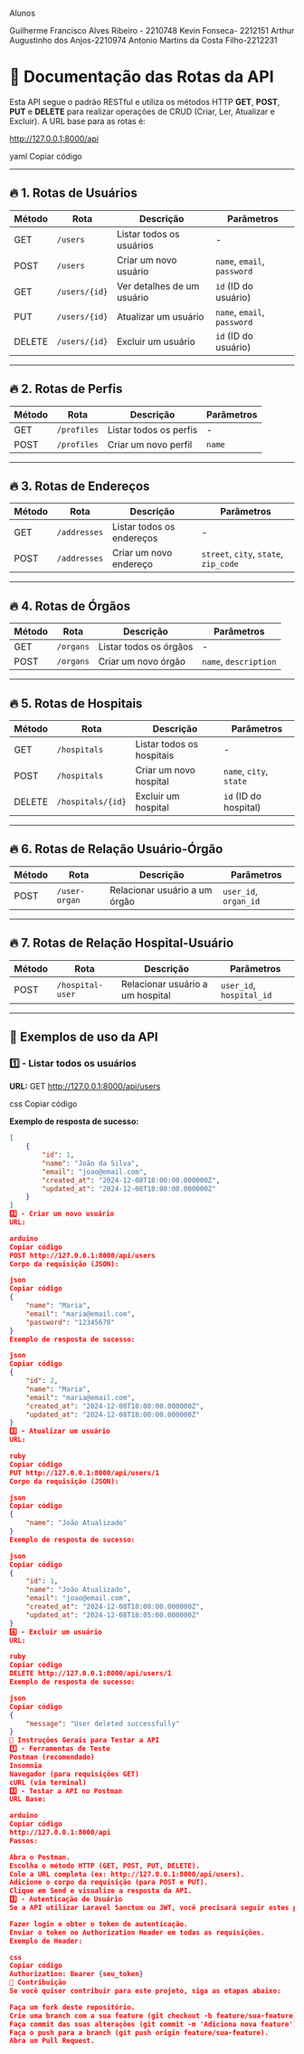 Alunos

Guilherme Francisco Alves Ribeiro - 2210748
Kevin Fonseca- 2212151
Arthur Augustinho dos Anjos-2210974
Antonio Martins da Costa Filho-2212231



# 📘 Documentação das Rotas da API

Esta API segue o padrão RESTful e utiliza os métodos HTTP **GET**, **POST**, **PUT** e **DELETE** para realizar operações de CRUD (Criar, Ler, Atualizar e Excluir). A URL base para as rotas é:

http://127.0.0.1:8000/api

yaml
Copiar código

---

## 🔥 1. Rotas de Usuários

| **Método** | **Rota**         | **Descrição**             | **Parâmetros**                   |
|------------|------------------|---------------------------|-----------------------------------|
| GET        | `/users`          | Listar todos os usuários  | -                                 |
| POST       | `/users`          | Criar um novo usuário     | `name`, `email`, `password`      |
| GET        | `/users/{id}`     | Ver detalhes de um usuário| `id` (ID do usuário)              |
| PUT        | `/users/{id}`     | Atualizar um usuário      | `name`, `email`, `password`      |
| DELETE     | `/users/{id}`     | Excluir um usuário        | `id` (ID do usuário)              |

---

## 🔥 2. Rotas de Perfis

| **Método** | **Rota**         | **Descrição**             | **Parâmetros**                  |
|------------|------------------|---------------------------|----------------------------------|
| GET        | `/profiles`       | Listar todos os perfis    | -                                |
| POST       | `/profiles`       | Criar um novo perfil      | `name`                           |

---

## 🔥 3. Rotas de Endereços

| **Método** | **Rota**         | **Descrição**             | **Parâmetros**                  |
|------------|------------------|---------------------------|----------------------------------|
| GET        | `/addresses`      | Listar todos os endereços | -                                |
| POST       | `/addresses`      | Criar um novo endereço    | `street`, `city`, `state`, `zip_code` |

---

## 🔥 4. Rotas de Órgãos

| **Método** | **Rota**         | **Descrição**             | **Parâmetros**                  |
|------------|------------------|---------------------------|----------------------------------|
| GET        | `/organs`         | Listar todos os órgãos    | -                                |
| POST       | `/organs`         | Criar um novo órgão       | `name`, `description`            |

---

## 🔥 5. Rotas de Hospitais

| **Método** | **Rota**         | **Descrição**             | **Parâmetros**                  |
|------------|------------------|---------------------------|----------------------------------|
| GET        | `/hospitals`      | Listar todos os hospitais | -                                |
| POST       | `/hospitals`      | Criar um novo hospital    | `name`, `city`, `state`          |
| DELETE     | `/hospitals/{id}` | Excluir um hospital       | `id` (ID do hospital)            |

---

## 🔥 6. Rotas de Relação Usuário-Órgão

| **Método** | **Rota**         | **Descrição**                         | **Parâmetros**                    |
|------------|------------------|---------------------------------------|-----------------------------------|
| POST       | `/user-organ`     | Relacionar usuário a um órgão        | `user_id`, `organ_id`             |

---

## 🔥 7. Rotas de Relação Hospital-Usuário

| **Método** | **Rota**         | **Descrição**                         | **Parâmetros**                    |
|------------|------------------|---------------------------------------|-----------------------------------|
| POST       | `/hospital-user`  | Relacionar usuário a um hospital     | `user_id`, `hospital_id`          |

---

## 📍 Exemplos de uso da API

### 1️⃣ - Listar todos os usuários

**URL:**
GET http://127.0.0.1:8000/api/users

css
Copiar código

**Exemplo de resposta de sucesso:**
```json
[
    {
        "id": 1,
        "name": "João da Silva",
        "email": "joao@email.com",
        "created_at": "2024-12-08T18:00:00.000000Z",
        "updated_at": "2024-12-08T18:00:00.000000Z"
    }
]
2️⃣ - Criar um novo usuário
URL:

arduino
Copiar código
POST http://127.0.0.1:8000/api/users
Corpo da requisição (JSON):

json
Copiar código
{
    "name": "Maria",
    "email": "maria@email.com",
    "password": "12345678"
}
Exemplo de resposta de sucesso:

json
Copiar código
{
    "id": 2,
    "name": "Maria",
    "email": "maria@email.com",
    "created_at": "2024-12-08T18:00:00.000000Z",
    "updated_at": "2024-12-08T18:00:00.000000Z"
}
3️⃣ - Atualizar um usuário
URL:

ruby
Copiar código
PUT http://127.0.0.1:8000/api/users/1
Corpo da requisição (JSON):

json
Copiar código
{
    "name": "João Atualizado"
}
Exemplo de resposta de sucesso:

json
Copiar código
{
    "id": 1,
    "name": "João Atualizado",
    "email": "joao@email.com",
    "created_at": "2024-12-08T18:00:00.000000Z",
    "updated_at": "2024-12-08T18:05:00.000000Z"
}
4️⃣ - Excluir um usuário
URL:

ruby
Copiar código
DELETE http://127.0.0.1:8000/api/users/1
Exemplo de resposta de sucesso:

json
Copiar código
{
    "message": "User deleted successfully"
}
📢 Instruções Gerais para Testar a API
1️⃣ - Ferramentas de Teste
Postman (recomendado)
Insomnia
Navegador (para requisições GET)
cURL (via terminal)
2️⃣ - Testar a API no Postman
URL Base:

arduino
Copiar código
http://127.0.0.1:8000/api
Passos:

Abra o Postman.
Escolha o método HTTP (GET, POST, PUT, DELETE).
Cole a URL completa (ex: http://127.0.0.1:8000/api/users).
Adicione o corpo da requisição (para POST e PUT).
Clique em Send e visualize a resposta da API.
3️⃣ - Autenticação de Usuário
Se a API utilizar Laravel Sanctum ou JWT, você precisará seguir estes passos:

Fazer login e obter o token de autenticação.
Enviar o token no Authorization Header em todas as requisições.
Exemplo de Header:

css
Copiar código
Authorization: Bearer {seu_token}
📄 Contribuição
Se você quiser contribuir para este projeto, siga as etapas abaixo:

Faça um fork deste repositório.
Crie uma branch com a sua feature (git checkout -b feature/sua-feature).
Faça commit das suas alterações (git commit -m 'Adiciona nova feature').
Faça o push para a branch (git push origin feature/sua-feature).
Abra um Pull Request.
